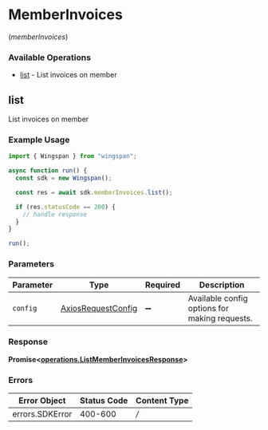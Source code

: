 # MemberInvoices
(*memberInvoices*)

### Available Operations

* [list](#list) - List invoices on member

## list

List invoices on member

### Example Usage

```typescript
import { Wingspan } from "wingspan";

async function run() {
  const sdk = new Wingspan();

  const res = await sdk.memberInvoices.list();

  if (res.statusCode == 200) {
    // handle response
  }
}

run();
```

### Parameters

| Parameter                                                    | Type                                                         | Required                                                     | Description                                                  |
| ------------------------------------------------------------ | ------------------------------------------------------------ | ------------------------------------------------------------ | ------------------------------------------------------------ |
| `config`                                                     | [AxiosRequestConfig](https://axios-http.com/docs/req_config) | :heavy_minus_sign:                                           | Available config options for making requests.                |


### Response

**Promise<[operations.ListMemberInvoicesResponse](../../sdk/models/operations/listmemberinvoicesresponse.md)>**
### Errors

| Error Object    | Status Code     | Content Type    |
| --------------- | --------------- | --------------- |
| errors.SDKError | 400-600         | */*             |
